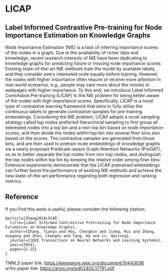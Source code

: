 # LICAP
## Label Informed Contrastive Pre-training for Node Importance Estimation on Knowledge Graphs

Node Importance Estimation (NIE) is a task of inferring importance scores of the nodes in a graph. Due to the availability of richer data and knowledge, recent research interests of NIE have been dedicating to knowledge graphs for predicting future or missing node importance scores. Existing state-of-the-art NIE methods train the model by available labels, and they consider every interested node equally before training. However, the nodes with higher importance often require or receive more attention in real-world scenarios, e.g., people may care more about the movies or webpages with higher importance. To this end, we introduce Label Informed ContrAstive Pre-training (LICAP) to the NIE problem for being better aware of the nodes with high importance scores. Specifically, LICAP is a novel type of contrastive learning framework that aims to fully utilize the continuous labels to generate contrastive samples for pre-training embeddings. Considering the NIE problem, LICAP adopts a novel sampling strategy called top nodes preferred hierarchical sampling to first group all interested nodes into a top bin and a non-top bin based on node importance scores, and then divide the nodes within top bin into several finer bins also based on the scores. The contrastive samples are generated from those bins, and are then used to pretrain node embeddings of knowledge graphs via a newly proposed Predicate-aware Graph Attention Networks (PreGAT), so as to better separate the top nodes from non-top nodes, and distinguish the top nodes within top bin by keeping the relative order among finer bins. Extensive experiments demonstrate that the LICAP pretrained embeddings can further boost the performance of existing NIE methods and achieve the new state-of-the-art performance regarding both regression and ranking metrics.

## Reference
If you find this work is useful, please consider the following citation.
```
@article{Zhang2024LICAP,
  title={Label Informed Contrastive Pretraining for Node Importance Estimation on Knowledge Graphs},
  author={Zhang, Tianyu and Hou, Chengbin and Jiang, Rui and Zhang, Xuegong and Zhou, Chenghu and Tang, Ke and Lv, Hairong},
  journal={IEEE Transactions on Neural Networks and Learning Systems},
  year={2024},
  pages={1-15}
}
```
TNNLS paper link: https://ieeexplore.ieee.org/document/10443036 \
arXiv paper link: https://arxiv.org/pdf/2402.17791.pdf
